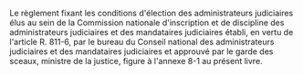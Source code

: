 Le règlement fixant les conditions d'élection des administrateurs judiciaires élus au sein de la Commission nationale d'inscription et de discipline des administrateurs judiciaires et des mandataires judiciaires établi, en vertu de l'article R. 811-6, par le bureau du Conseil national des administrateurs judiciaires et des mandataires judiciaires et approuvé par le garde des sceaux, ministre de la justice, figure à l'annexe 8-1 au présent livre.

